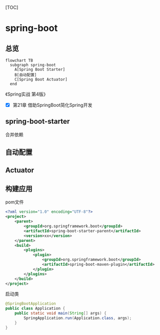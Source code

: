 [TOC]

# spring-boot

## 总览

```mermaid
flowchart TB
  subgraph spring-boot
    A[Spring Boot Starter]
    B[自动配置]
    C[Spring Boot Actuator]
  end
```

《Spring实战 第4版》

- [x] 第21章 借助SpringBoot简化Spring开发

## spring-boot-starter

合并依赖

## 自动配置

## Actuator

## 构建应用

pom文件

```xml
<?xml version="1.0" encoding="UTF-8"?>
<project>
    <parent>
        <groupId>org.springframework.boot</groupId>
        <artifactId>spring-boot-starter-parent</artifactId>
        <version>xx</version>
    </parent>
    <build>
        <plugins>
            <plugin>
                <groupId>org.springframework.boot</groupId>
                <artifactId>spring-boot-maven-plugin</artifactId>
            </plugin>
        </plugins>
    </build>
</project>
```

启动类

```java
@SpringBootApplication
public class Application {
    public static void main(String[] args) {
        SpringApplication.run(Application.class, args);
    }
}
```
